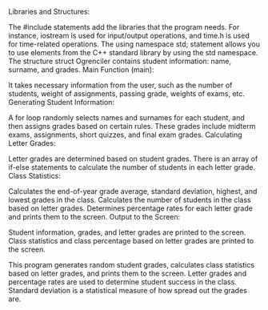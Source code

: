 Libraries and Structures:

The #include statements add the libraries that the program needs. For instance, iostream is used for input/output operations, and time.h is used for time-related operations.
The using namespace std; statement allows you to use elements from the C++ standard library by using the std namespace.
The structure struct Ogrenciler contains student information: name, surname, and grades.
Main Function (main):

It takes necessary information from the user, such as the number of students, weight of assignments, passing grade, weights of exams, etc.
Generating Student Information:

A for loop randomly selects names and surnames for each student, and then assigns grades based on certain rules. These grades include midterm exams, assignments, short quizzes, and final exam grades.
Calculating Letter Grades:

Letter grades are determined based on student grades. There is an array of if-else statements to calculate the number of students in each letter grade.
Class Statistics:

Calculates the end-of-year grade average, standard deviation, highest, and lowest grades in the class.
Calculates the number of students in the class based on letter grades.
Determines percentage rates for each letter grade and prints them to the screen.
Output to the Screen:

Student information, grades, and letter grades are printed to the screen.
Class statistics and class percentage based on letter grades are printed to the screen.

This program generates random student grades, calculates class statistics based on letter grades, and prints them to the screen. Letter grades and percentage rates are used to determine student success in the class. Standard deviation is a statistical measure of how spread out the grades are.
